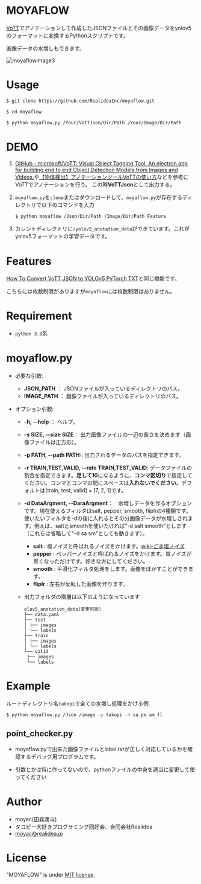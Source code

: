 # MOYAFLOW

[VoTT](https://github.com/microsoft/VoTT)でアノテーションして作成したJSONファイルとその画像データをyolov5のフォーマットに変換するPythonスクリプトです。

画像データの水増しもできます。

![moyaflowimage3](https://user-images.githubusercontent.com/69300459/165578664-99d080e1-66f7-4464-bcd7-74845f67d21f.png)
# Usage

```bash
$ git clone https://github.com/RealideaInc/moyaflow.git
```

```bash
$ cd moyaflow
```

```bash
$ python moyaflow.py /Your/VoTTJson/Dir/Path /Your/Image/Dir/Path  
```

# DEMO

1. [GitHub - microsoft/VoTT: Visual Object Tagging Tool: An electron app for building end to end Object Detection Models from Images and Videos.](https://github.com/microsoft/VoTT)や[【物体検出】アノテーションツールVoTTの使い方](https://sleepless-se.net/2019/06/21/how-to-use-vott/)などを参考にVoTTでアノテーションを行う。
   この時**VoTTJson**として出力する。

2. `moyaflow.py`を`clone`またはダウンロードして、`moyaflow.py`が存在するディレクトリで以下のコマンドを入力
   
   ```bash
   $ python moyaflow /Json/Dir/Path /Image/Dir/Path Feature 
   ```

3. カレントディレクトリに`/yolov5_anotation_data`ができています。これがyolov5フォーマットの学習データです。

# Features

[How To Convert VoTT JSON to YOLOv5 PyTorch TXT](https://roboflow.com/convert/vott-json-to-yolov5-pytorch-txt)と同じ機能です。

こちらには枚数制限がありますが`moyaflow`には枚数制限はありません。

# Requirement

* `python 3.0`系

# moyaflow.py

- 必要な引数:
  
  - **JSON_PATH** ：           JSONファイルが入っているディレクトリのパス。
  - **IMAGE_PATH** ：          画像ファイルが入っているディレクトリのパス。

- オプション引数:
  
  - **-h, --help**    ：        ヘルプ。
  
  - **-s SIZE, --size SIZE**：  出力画像ファイルの一辺の長さを決めます（画像ファイルは正方形）。
  
  - **-p PATH, --path PATH:**: 出力されるデータのパスを指定できます。
  
  - **-r TRAIN,TEST,VALID, --rate TRAIN,TEST,VALID**: データファイルの割合を指定できます。**足して10**になるように、**コンマ区切り**で指定してください。コンマとコンマの間にスペースは**入れないでください**。デフォルトは\[train, test, valid\] = [7, 2, 1]です。
  
  - **-d DataArgment, --DaraArgment**：　水増しデータを作るオプションです。現在使えるフィルタはsalt, pepper, smooth, fliplrの4種類です。使いたいフィルタを-dの後に入れるとその分画像データが水増しされます。例えば、saltとsmoothを使いたければ"-d salt smooth"とします（これらは省略して"-d sa sm"としても動きます）。
    
    - **salt** : 塩ノイズと呼ばれるノイズをかけます。[wiki-ごま塩ノイズ](https://ja.wikipedia.org/wiki/%E3%81%94%E3%81%BE%E5%A1%A9%E3%83%8E%E3%82%A4%E3%82%BA)
    - **pepper** : ペッパーノイズと呼ばれるノイズをかけます。塩ノイズが黒くなっただけです。好きな方にしてください。
    - **smooth** : 平滑化フィルタ処理をします。画像をぼかすことができます。
    - **fliplr** : 左右が反転した画像を作ります。
  
  - 出力フォルダの階層は以下のようになっています
    
    ```
    olov5_anotation_data(変更可能)
    ├── data.yaml
    ├── test
    │ ├── images
    │ └── labels
    ├── train
    │ ├── images
    │ └── labels
    └── valid
     ├── images
     └── labels
    ```

# Example
ルートディレクトリ名`takopi`で全ての水増し処理をかける例
```bash
$ python moyaflow.py /Json /image -p takopi -d sa pe am fl
```

## point_checker.py

- moyaflow.pyで出来た画像ファイルとlabel.txtが正しく対応しているかを確認するデバッグ用プログラムです。

- 引数とかは特に作ってないので、pythonファイルの中身を適当に変更して使ってください

# Author

- moyac(田森湧斗)
- タコピー大好きプログラミング同好会、合同会社Realidea
- moyac@realidea.jp

# License
"MOYAFLOW" is under [MIT license](https://en.wikipedia.org/wiki/MIT_License).